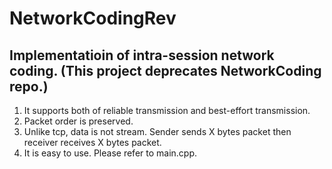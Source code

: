 # NetworkCodingRev
## Implementatioin of intra-session network coding. (This project deprecates NetworkCoding repo.)
1. It supports both of reliable transmission and best-effort transmission.
2. Packet order is preserved.
3. Unlike tcp, data is not stream. Sender sends X bytes packet then receiver receives X bytes packet.
4. It is easy to use. Please refer to main.cpp.
